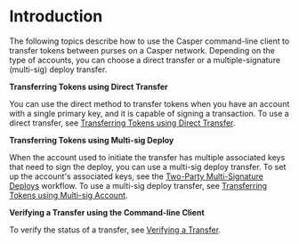 # Introduction

The following topics describe how to use the Casper command-line client to transfer tokens between purses on a Casper network. Depending on the type of accounts, you can choose a direct transfer or a multiple-signature (multi-sig) deploy transfer.  

**Transferring Tokens using Direct Transfer**

You can use the direct method to transfer tokens when you have an account with a single primary key, and it is capable of signing a transaction. To use a direct transfer, see [Transferring Tokens using Direct Transfer](transfer-workflow.md).

**Transferring Tokens using Multi-sig Deploy**

When the account used to initiate the transfer has multiple associated keys that need to sign the deploy, you can use a multi-sig deploy transfer. To set up the account's associated keys, see the [Two-Party Multi-Signature Deploys](two-party-multi-sig.md) workflow. To use a multi-sig deploy transfer, see [Transferring Tokens using Multi-sig Account](deploy-transfer.md).

**Verifying a Transfer using the Command-line Client**

To verify the status of a transfer, see [Verifying a Transfer](verify-transfer.md).


